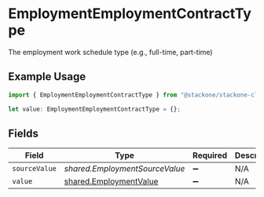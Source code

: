 # EmploymentEmploymentContractType

The employment work schedule type (e.g., full-time, part-time)

## Example Usage

```typescript
import { EmploymentEmploymentContractType } from "@stackone/stackone-client-ts/sdk/models/shared";

let value: EmploymentEmploymentContractType = {};
```

## Fields

| Field                                                                   | Type                                                                    | Required                                                                | Description                                                             |
| ----------------------------------------------------------------------- | ----------------------------------------------------------------------- | ----------------------------------------------------------------------- | ----------------------------------------------------------------------- |
| `sourceValue`                                                           | *shared.EmploymentSourceValue*                                          | :heavy_minus_sign:                                                      | N/A                                                                     |
| `value`                                                                 | [shared.EmploymentValue](../../../sdk/models/shared/employmentvalue.md) | :heavy_minus_sign:                                                      | N/A                                                                     |